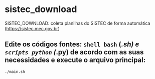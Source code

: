 # sistec_download
SISTEC_DOWNLOAD: coleta planilhas do SISTEC de forma automática (https://sistec.mec.gov.br)

## Edite os códigos fontes: `shell bash` (*.sh) e `scripts python` (*.py) de acordo com as suas necessidades e execute o arquivo principal:
```sh
./main.sh
```
